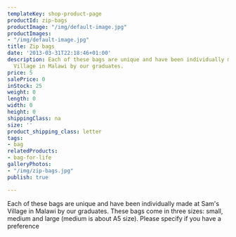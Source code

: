 ```yaml
---
templateKey: shop-product-page
productId: zip-bags
productImage: "/img/default-image.jpg"
productImages:
- "/img/default-image.jpg"
title: Zip bags
date: '2013-03-31T22:18:46+01:00'
description: Each of these bags are unique and have been individually made at Sam's
  Village in Malawi by our graduates.
price: 5
salePrice: 0
inStock: 25
weight: 0
length: 0
width: 0
height: 0
shippingClass: na
size: ''
product_shipping_class: letter
tags:
- bag
relatedProducts:
- bag-for-life
galleryPhotos:
- "/img/zip-bags.jpg"
publish: true

---
```

Each of these bags are unique and have been individually made at Sam's Village in Malawi by our graduates. These bags come in three sizes: small, medium and large (medium is about A5 size). Please specify if you have a preference